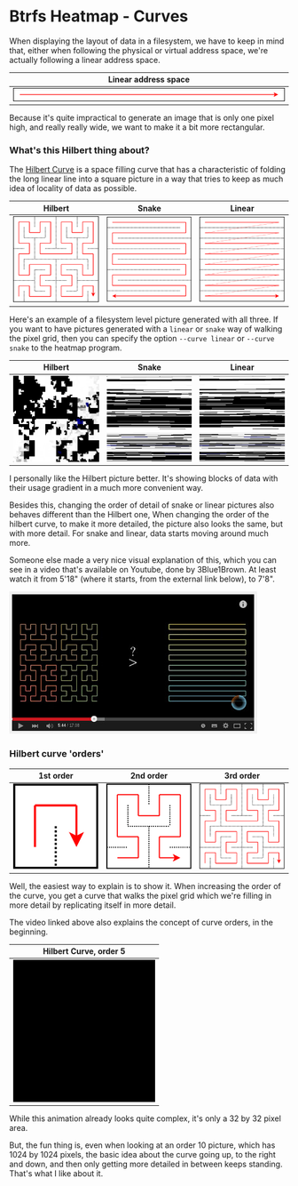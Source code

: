 Btrfs Heatmap - Curves
======================

When displaying the layout of data in a filesystem, we have to keep in mind
that, either when following the physical or virtual address space, we're actually
following a linear address space.

Linear address space |
:----------: |
![hilbert](curves/line.png) |

Because it's quite impractical to generate an image that is only one pixel
high, and really really wide, we want to make it a bit more rectangular.

### What's this Hilbert thing about?

The [Hilbert Curve](https://en.wikipedia.org/wiki/Hilbert_curve) is a space filling curve
that has a characteristic of folding the long linear line into a square picture in a
way that tries to keep as much idea of locality of data as possible.

Hilbert | Snake | Linear |
:------:|:------:|:-------:
![hilbert](curves/hilbert.png) | ![snake](curves/snake.png) | ![linear](curves/linear.png)

Here's an example of a filesystem level picture generated with all three. If
you want to have pictures generated with a `linear` or `snake` way of walking
the pixel grid, then you can specify the option `--curve linear` or `--curve
snake` to the heatmap program.

Hilbert | Snake | Linear |
:------:|:------:|:------:
![hilbert](curves/hilbert-fs.png) | ![linear](curves/snake-fs.png) | ![linear](curves/linear-fs.png)

I personally like the Hilbert picture better. It's showing blocks of data with
their usage gradient in a much more convenient way.

Besides this, changing the order of detail of snake or linear pictures also
behaves different than the Hilbert one, When changing the order of the hilbert
curve, to make it more detailed, the picture also looks the same, but with more
detail. For snake and linear, data starts moving around much more.

Someone else made a very nice visual explanation of this, which you can see in
a video that's available on Youtube, done by 3Blue1Brown. At least watch it
from 5'18" (where it starts, from the external link below), to 7'8".

[![A video about the Hilbert Curve](curves/ubuishilbert.jpg)](https://www.youtube.com/watch?v=DuiryHHTrjU&t=5m18s)

### Hilbert curve 'orders'

1st order | 2nd order | 3rd order |
:------:|:------:|:------:
![hilbert](curves/hilbert-1.png) | ![linear](curves/hilbert-2.png) | ![linear](curves/hilbert.png)

Well, the easiest way to explain is to show it. When increasing the order of the curve,
you get a curve that walks the pixel grid which we're filling in more detail by
replicating itself in more detail.

The video linked above also explains the concept of curve orders, in the beginning.

Hilbert Curve, order 5 |
:------:|
![hilbert](curves/hilbert-order-05-size-08.gif) |

While this animation already looks quite complex, it's only a 32 by 32 pixel
area.

But, the fun thing is, even when looking at an order 10 picture, which has 1024
by 1024 pixels, the basic idea about the curve going up, to the right and down,
and then only getting more detailed in between keeps standing. That's what I
like about it.

